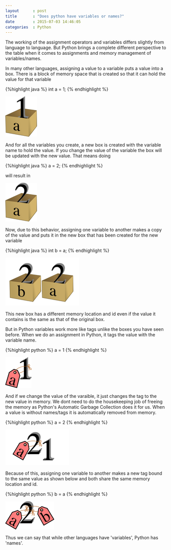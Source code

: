 ```yaml
---
layout      : post
title       : "Does python have variables or names?"
date        : 2015-07-03 14:46:05
categories  : Python
---
```


The working of the assignment operators and variables differs slightly from language to language. But Python brings a complete different perspective to the table when it comes to assignments and memory management of variables/names.

In many other languages, assigning a value to a variable puts a value into a box. There is a block of memory space that is created so that it can hold the value for that variable

{%highlight java %}
int a = 1;
{% endhighlight %}

![New Memory Space for Variable](/resources/a1box.png)

And for all the variables you create, a new box is created with the variable name to hold the value. If you change the value of the variable the box will be updated with the new value. That means doing

{%highlight java %}
a = 2;
{% endhighlight %}

will result in

![Value in memory space is replaced](/resources/a2box.png)

Now, due to this behavior, assigning one variable to another makes a copy of the value and puts it in the new box that has been created for the new variable

{%highlight java %}
int b = a;
{% endhighlight %}

![Two variables](/resources/a2b2box.png)

This new box has a different memory location and id even if the value it contains is the same as that of the original box.

But in Python variables work more like tags unlike the boxes you have seen before. When we do an assignment in Python, it tags the value with the variable name.

{%highlight python %}
a = 1
{% endhighlight %}

![New tag for a variable](/resources/a1tag.png)

And if we change the value of the varaible, it just changes the tag to the new value in memory. We dont need to do the housekeeping job of freeing the memory as Python's Automatic Garbage Collection does it for us. When a value is without names/tags it is automatically removed from memory.

{%highlight python %}
a = 2
{% endhighlight %}

![New tag for a variable](/resources/a2tag.png)

Because of this, assigning one variable to another makes a new tag bound to the same value as shown below and both share the same memory location and id.

{%highlight python %}
b = a
{% endhighlight %}

![Two variables with same value](/resources/ab2tag.png)

Thus we can say that while other languages have 'variables', Python has 'names'.